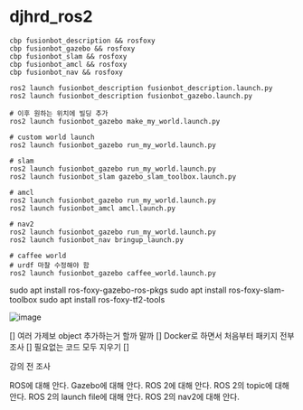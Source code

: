 # djhrd_ros2

```
cbp fusionbot_description && rosfoxy
cbp fusionbot_gazebo && rosfoxy
cbp fusionbot_slam && rosfoxy
cbp fusionbot_amcl && rosfoxy
cbp fusionbot_nav && rosfoxy
```

```
ros2 launch fusionbot_description fusionbot_description.launch.py
ros2 launch fusionbot_description fusionbot_gazebo.launch.py

# 이후 원하는 위치에 빌딩 추가
ros2 launch fusionbot_gazebo make_my_world.launch.py

# custom world launch
ros2 launch fusionbot_gazebo run_my_world.launch.py
```

```
# slam
ros2 launch fusionbot_gazebo run_my_world.launch.py
ros2 launch fusionbot_slam gazebo_slam_toolbox.launch.py

# amcl
ros2 launch fusionbot_gazebo run_my_world.launch.py
ros2 launch fusionbot_amcl amcl.launch.py

# nav2
ros2 launch fusionbot_gazebo run_my_world.launch.py
ros2 launch fusionbot_nav bringup_launch.py

# caffee world
# urdf 마찰 수정해야 함
ros2 launch fusionbot_gazebo caffee_world.launch.py
```



sudo apt install ros-foxy-gazebo-ros-pkgs
sudo apt install ros-foxy-slam-toolbox
sudo apt install ros-foxy-tf2-tools

![image](https://user-images.githubusercontent.com/12381733/175758221-a84f39b5-68e9-4add-bcd3-a987234bf6b0.png)

[] 여러 가제보 object 추가하는거 할까 말까
[] Docker로 하면서 처음부터 패키지 전부 조사
[] 필요없는 코드 모두 지우기
[] 



강의 전 조사

ROS에 대해 안다.
Gazebo에 대해 안다.
ROS 2에 대해 안다.
ROS 2의 topic에 대해 안다.
ROS 2의 launch file에 대해 안다.
ROS 2의 nav2에 대해 안다.